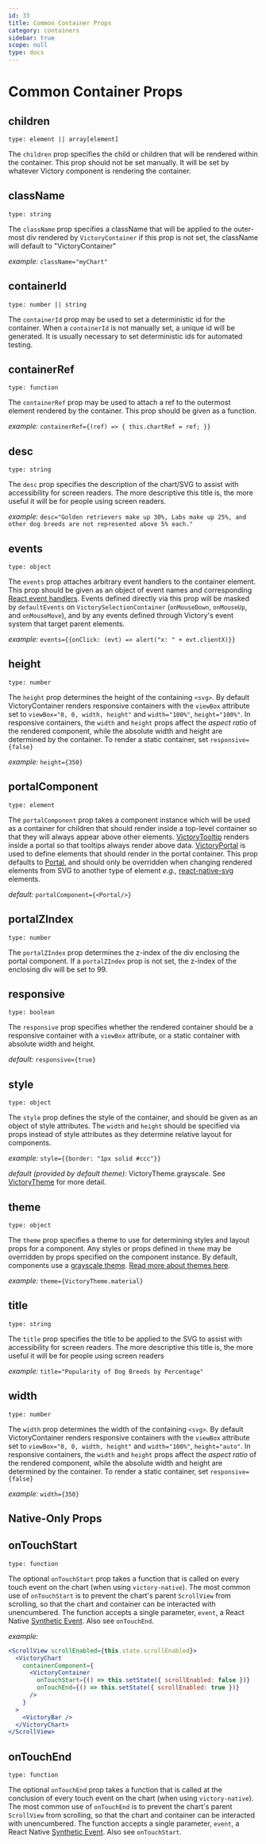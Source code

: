 ```yaml
---
id: 33
title: Common Container Props
category: containers
sidebar: true
scope: null
type: docs
---
```


# Common Container Props

## children

`type: element || array[element]`

The `children` prop specifies the child or children that will be rendered within the container. This prop should not be set manually. It will be set by whatever Victory component is rendering the container.

## className

`type: string`

The `className` prop specifies a className that will be applied to the outer-most div rendered by `VictoryContainer` if this prop is not set, the className will default to "VictoryContainer"

_example:_ `className="myChart"`

## containerId

`type: number || string`

The `containerId` prop may be used to set a deterministic id for the container. When a `containerId` is not manually set, a unique id will be generated. It is usually necessary to set deterministic ids for automated testing.

## containerRef

`type: function`

The `containerRef` prop may be used to attach a ref to the outermost element rendered by the container. This prop should be given as a function.

_example:_ `containerRef={(ref) => { this.chartRef = ref; }}`

## desc

`type: string`

The `desc` prop specifies the description of the chart/SVG to assist with accessibility for screen readers. The more descriptive this title is, the more useful it will be for people using screen readers.

_example:_ `desc="Golden retrievers make up 30%, Labs make up 25%, and other dog breeds are not represented above 5% each."`

## events

`type: object`

The `events` prop attaches arbitrary event handlers to the container element. This prop should be
given as an object of event names and corresponding [React event handlers][]. Events defined directly
via this prop will be masked by `defaultEvents` on `VictorySelectionContainer` (`onMouseDown`,
`onMouseUp`, and `onMouseMove`), and by any events defined through Victory's event
system that target parent elements.

_example:_ `events={{onClick: (evt) => alert("x: " + evt.clientX)}}`

## height

`type: number`

The `height` prop determines the height of the containing `<svg>`. By default VictoryContainer renders responsive containers with the `viewBox` attribute set to `viewBox="0, 0, width, height"` and `width="100%"`, `height="100%"`. In responsive containers, the `width` and `height` props affect the _aspect ratio_ of the rendered component, while the absolute width and height are determined by the container. To render a static container, set `responsive={false}`

_example:_ `height={350}`

## portalComponent

`type: element`

The `portalComponent` prop takes a component instance which will be used as a container for children that should render inside a top-level container so that they will always appear above other elements. [VictoryTooltip][] renders inside a portal so that tooltips always render above data. [VictoryPortal][] is used to define elements that should render in the portal container. This prop defaults to [Portal][], and should only be overridden when changing rendered elements from SVG to another type of element _e.g.,_ [react-native-svg][] elements.

_default:_ `portalComponent={<Portal/>}`

## portalZIndex

`type: number`

The `portalZIndex` prop determines the z-index of the div enclosing the portal component. If a `portalZIndex` prop is not set, the z-index of the enclosing div will be set to 99.

## responsive

`type: boolean`

The `responsive` prop specifies whether the rendered container should be a responsive container with a `viewBox` attribute, or a static container with absolute width and height.

_default:_ `responsive={true}`

## style

`type: object`

The `style` prop defines the style of the container, and should be given as an object of style attributes.
The `width` and `height` should be specified via props instead of style attributes as they determine
relative layout for components.

_example:_ `style={{border: "1px solid #ccc"}}`

_default (provided by default theme):_ VictoryTheme.grayscale. See [VictoryTheme][] for more detail.

## theme

`type: object`

The `theme` prop specifies a theme to use for determining styles and layout props for a
component. Any styles or props defined in `theme` may be overridden by props specified on the
component instance. By default, components use a [grayscale theme][]. [Read more about themes here][].

_example:_ `theme={VictoryTheme.material}`

## title

`type: string`

The `title` prop specifies the title to be applied to the SVG to assist with accessibility for screen readers. The more descriptive this title is, the more useful it will be for people using screen readers

_example:_ `title="Popularity of Dog Breeds by Percentage"`

## width

`type: number`

The `width` prop determines the width of the containing `<svg>`. By default VictoryContainer renders responsive containers with the `viewBox` attribute set to `viewBox="0, 0, width, height"` and `width="100%"`, `height="auto"`. In responsive containers, the `width` and `height` props affect the _aspect ratio_ of the rendered component, while the absolute width and height are determined by the container. To render a static container, set `responsive={false}`

_example:_ `width={350}`

## Native-Only Props

## onTouchStart

`type: function`

The optional `onTouchStart` prop takes a function that is called on every touch event on the chart (when using `victory-native`). The most common use of `onTouchStart` is to prevent the chart's parent `ScrollView` from scrolling, so that the chart and container can be interacted with unencumbered. The function accepts a single parameter, `event`, a React Native [Synthetic Event][]. Also see `onTouchEnd`.

_example:_

```jsx
<ScrollView scrollEnabled={this.state.scrollEnabled}>
  <VictoryChart
    containerComponent={
      <VictoryContainer
        onTouchStart={() => this.setState({ scrollEnabled: false })}
        onTouchEnd={() => this.setState({ scrollEnabled: true })}
      />
    }
  >
    <VictoryBar />
  </VictoryChart>
</ScrollView>
```

## onTouchEnd

`type: function`

The optional `onTouchEnd` prop takes a function that is called at the conclusion of every touch event on the chart (when using `victory-native`). The most common use of `onTouchEnd` is to prevent the chart's parent `ScrollView` from scrolling, so that the chart and container can be interacted with unencumbered. The function accepts a single parameter, `event`, a React Native [Synthetic Event][]. Also see `onTouchStart`.

[victoryportal]: /docs/victory-portal
[portal]: https://github.com/FormidableLabs/victory/blob/master/packages/victory-core/src/victory-portal/portal.js
[react-native-svg]: https://github.com/react-native-community/react-native-svg
[victorytheme]: /docs/victory-theme
[victorytooltip]: /docs/victory-tooltip
[grayscale theme]: https://github.com/FormidableLabs/victory/blob/master/packages/victory-core/src/victory-theme/grayscale.js
[read more about themes here]: /guides/themes
[synthetic event]: https://facebook.github.io/react-native/docs/gesture-responder-system.html#responder-lifecycle
[react event handlers]: https://reactjs.org/docs/handling-events.html
